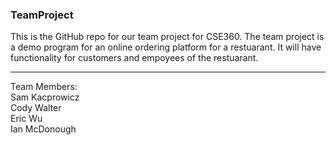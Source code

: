 ### TeamProject
This is the GitHub repo for our team project for CSE360. The team project is a demo program for an online ordering platform for a restuarant. It will have functionality for customers and empoyees of the restuarant.
<hr>
Team Members:<br/>
Sam Kacprowicz <br/>
Cody Walter <br/>
Eric Wu <br/>
Ian McDonough
